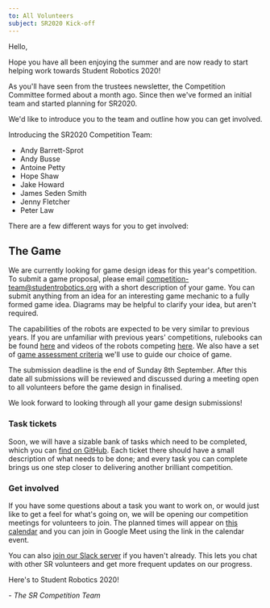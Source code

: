```yaml
---
to: All Volunteers
subject: SR2020 Kick-off
---
```


Hello,

Hope you have all been enjoying the summer and are now ready to start helping work towards Student Robotics 2020!

As you'll have seen from the trustees newsletter, the Competition Committee formed about a month ago. Since then we've formed an initial team and started planning for SR2020.

We'd like to introduce you to the team and outline how you can get involved.

Introducing the SR2020 Competition Team:

- Andy Barrett-Sprot
- Andy Busse
- Antoine Petty
- Hope Shaw
- Jake Howard
- James Seden Smith
- Jenny Fletcher
- Peter Law

There are a few different ways for you to get involved:

## The Game

We are currently looking for game design ideas for this year's competition. To submit a game proposal, please email competition-team@studentrobotics.org with a short description of your game. You can submit anything from an idea for an interesting game mechanic to a fully formed game idea. Diagrams may be helpful to clarify your idea, but aren't required.

The capabilities of the robots are expected to be very similar to previous years. If you are unfamiliar with previous years' competitions, rulebooks can be found [here](https://github.com/srobo/srweb/tree/master/resources) and videos of the robots competing [here](https://www.youtube.com/user/studentrobotics). We also have a set of [game assessment criteria](https://srobo.github.io/runbook/programme/game-design/assessment-criteria/) we'll use to guide our choice of game.

The submission deadline is the end of Sunday 8th September. After this date all submissions will be reviewed and discussed during a meeting open to all volunteers before the game design in finalised.

We look forward to looking through all your game design submissions!

### Task tickets

Soon, we will have a sizable bank of tasks which need to be completed, which you can [find on GitHub](https://github.com/srobo/tasks/issues). Each ticket there should have a small description of what needs to be done; and every task you can complete brings us one step closer to delivering another brilliant competition.

### Get involved

If you have some questions about a task you want to work on, or would just like to get a feel for what's going on, we will be opening our competition meetings for volunteers to join. The planned times will appear on [this calendar](https://calendar.google.com/calendar/embed?src=studentrobotics.org_oqdjasvpps8smo0d5nte417rak%40group.calendar.google.com&ctz=Europe%2FLondon) and you can join in Google Meet using the link in the calendar event.

You can also [join our Slack server](https://goo.gl/forms/Maq41MHF8CYSRVn83) if you haven't already. This lets you chat with other SR volunteers and get more frequent updates on our progress.

Here's to Student Robotics 2020!

*- The SR Competition Team*
